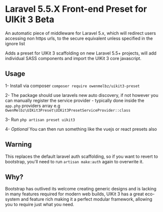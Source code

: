 # Laravel 5.5.X Front-end Preset for UIKit 3 Beta

An automatic piece of middleware for Laravel 5.x, which will redirect users accessing non https urls, to the secure equivalent unless specified in the ignore list

Adds a preset for UIKit 3 scaffolding on new Laravel 5.5+ projects, will add individual SASS components and import the UIKit 3 core javascript.


## Usage

1- Install via composer `composer require owenmelbz/uikit3-preset`

2- The package should use laravels new auto discovery, if not however you can manually register the service provider - typically done inside the `app.php` providers array e.g `OwenMelbz\UIKit3Preset\UIKit3PresetServiceProvider::class`

3- Run `php artisan preset uikit3`

4- *Optional* You can then run something like the vuejs or react presets also

## Warning

This replaces the default laravel auth scaffolding, so if you want to revert to bootstrap, you'll need to run `artisan make:auth` again to overwrite it.

## Why?

Bootstrap has outlived its welcome creating generic designs and is lacking in many features required for modern web builds, UIKit 3 has a great eco-system and feature rich making it a perfect modular framework, allowing you to require just what you need.
